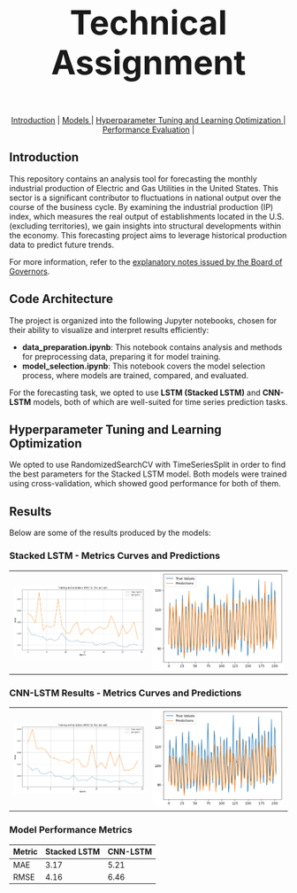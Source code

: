 # <p align="center" style="font-size: 60px;"><strong>Technical Assignment</strong> </p> 

<p align="center">
  <a href="##introduction">Introduction</a> |  
  <a href="#models">Models </a> | 
  <a href="#hyperparameter-tuning-andlearning-optimisation">Hyperparameter Tuning and Learning Optimization </a> |
  <a href="#performance-evaluation">Performance Evaluation</a> | 
</p>


## Introduction

This repository contains an analysis tool for forecasting the monthly industrial production of Electric and Gas Utilities in the United States. This sector is a significant contributor to fluctuations in national output over the course of the business cycle. By examining the industrial production (IP) index, which measures the real output of establishments located in the U.S. (excluding territories), we gain insights into structural developments within the economy. This forecasting project aims to leverage historical production data to predict future trends.

For more information, refer to the [explanatory notes issued by the Board of Governors](https://fred.stlouisfed.org/series/IPG2211A2N).

## Code Architecture

The project is organized into the following Jupyter notebooks, chosen for their ability to visualize and interpret results efficiently:

- **data_preparation.ipynb**: This notebook contains analysis and methods for preprocessing data, preparing it for model training.
- **model_selection.ipynb**: This notebook covers the model selection process, where models are trained, compared, and evaluated.

For the forecasting task, we opted to use **LSTM (Stacked LSTM)** and **CNN-LSTM** models, both of which are well-suited for time series prediction tasks.

## Hyperparameter Tuning and Learning Optimization

We opted to use RandomizedSearchCV with TimeSeriesSplit in order to find the best parameters for the Stacked LSTM model. Both models were trained using cross-validation, which showed good performance for both of them.


## Results

Below are some of the results produced by the models:

### Stacked LSTM - Metrics Curves and Predictions

<div align="center">
  <table>
    <tr>
      <td><img src="./media/lstm_optimal_curve.png" width="300" /></td>
      <td><img src="./media/lstm_optimal_prediction.png" width="300" /></td>
    </tr>
  </table>
</div>

### CNN-LSTM Results - Metrics Curves and Predictions

<div align="center">
  <table>
    <tr>
      <td><img src="./media/cnn_lstm_curve.png" width="300" /></td>
      <td><img src="./media/cnn_lstm_prediction.png" width="300" /></td>
    </tr>
  </table>
</div>

### Model Performance Metrics

| Metric   | Stacked LSTM | CNN-LSTM |
|----------|--------------|----------|
| MAE      | 3.17     | 5.21  |
| RMSE     | 4.16      | 6.46  |


